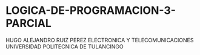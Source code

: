 # LOGICA-DE-PROGRAMACION-3-PARCIAL
HUGO ALEJANDRO RUIZ PEREZ 
ELECTRONICA Y TELECOMUNICACIONES 
UNIVERSIDAD POLITECNICA DE TULANCINGO
